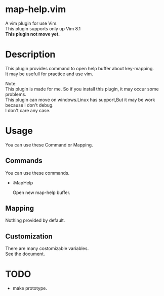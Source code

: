 # map-help.vim

A vim plugin for use Vim.  
This plugin supports only up Vim 8.1  
**This plugin not move yet.**

# Description

This plugin provides command to open help buffer about key-mapping.  
It may be usefull for practice and use vim.  

Note:  
This plugin is made for me. So if you install this plugin, it may occur some problems.  
This plugin can move on windows.Linux has support,But it may be work because I don't debug.  
I don't care any case.  

# Usage

You can use these Command or Mapping.  

## Commands

You can use these commands.  

+ :MapHelp

    Open new map-help buffer.  

## Mapping

Nothing provided by default.  

## Customization

There are many costomizable variables.  
See the document.  

# TODO

+ make prototype.

